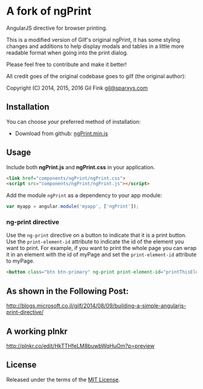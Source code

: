 A fork of ngPrint
==============
AngularJS directive for browser printing.

This is a modified version of Gilf's original ngPrint, it has some styling changes and additions to help display modals and tables in a little more readable format when going into the print dialog. 

Please feel free to contribute and make it better! 

All credit goes of the original codebase goes to gilf (the original author):

Copyright (C) 2014, 2015, 2016 Gil Fink <gil@sparxys.com>

Installation
------------

You can choose your preferred method of installation:
* Download from github: [ngPrint.min.js](https://github.com/gilf/ngPrint/blob/master/ngPrint.min.js)

Usage
-----
Include both **ngPrint.js** and **ngPrint.css** in your application.

```html
<link href="components/ngPrint/ngPrint.css">
<script src="components/ngPrint/ngPrint.js"></script>
```

Add the module `ngPrint` as a dependency to your app module:

```js
var myapp = angular.module('myapp', ['ngPrint']);
```

### ng-print directive
Use the `ng-print` directive on a button to indicate that it is a print button.
Use the `print-element-id` attribute to indicate the id of the element you want to print.
For example, if you want to print the whole page you can wrap it in an element with the id of myPage and set the `print-element-id` attribute to myPage.

```html
<button class="btn btn-primary" ng-print print-element-id="printThisElement"><i class="fa fa-print"></i> Print</button>
```

As shown in the Following Post:
-----
http://blogs.microsoft.co.il/gilf/2014/08/09/building-a-simple-angularjs-print-directive/

A working plnkr
-----
http://plnkr.co/edit/HkTTHfeLM8buwbWqHuOm?p=preview

License
----

Released under the terms of the [MIT License](LICENSE).
